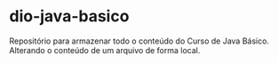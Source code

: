 # dio-java-basico

Repositório para armazenar todo o conteúdo do Curso de Java Básico.
Alterando o conteúdo de um arquivo de forma local.
